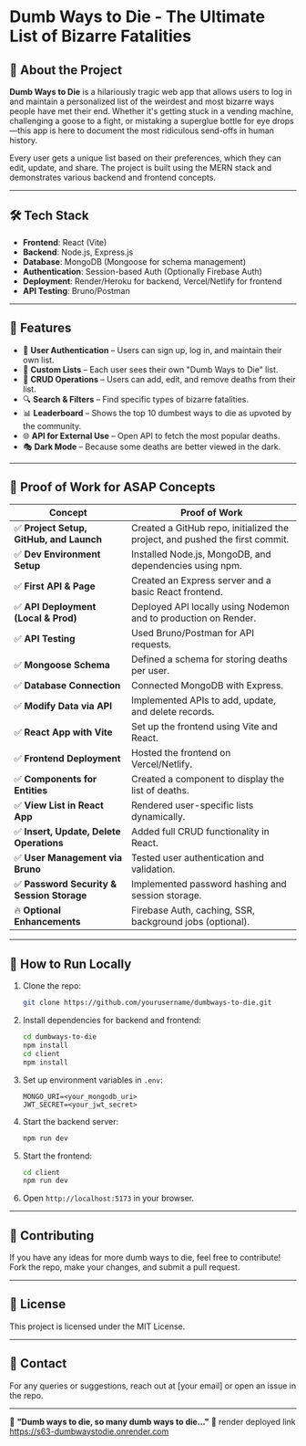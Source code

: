 # Dumb Ways to Die - The Ultimate List of Bizarre Fatalities

## 🚀 About the Project
**Dumb Ways to Die** is a hilariously tragic web app that allows users to log in and maintain a personalized list of the weirdest and most bizarre ways people have met their end. Whether it's getting stuck in a vending machine, challenging a goose to a fight, or mistaking a superglue bottle for eye drops—this app is here to document the most ridiculous send-offs in human history.

Every user gets a unique list based on their preferences, which they can edit, update, and share. The project is built using the MERN stack and demonstrates various backend and frontend concepts.

---

## 🛠️ Tech Stack
- **Frontend**: React (Vite)
- **Backend**: Node.js, Express.js
- **Database**: MongoDB (Mongoose for schema management)
- **Authentication**: Session-based Auth (Optionally Firebase Auth)
- **Deployment**: Render/Heroku for backend, Vercel/Netlify for frontend
- **API Testing**: Bruno/Postman

---

## 🎯 Features
- 🔐 **User Authentication** – Users can sign up, log in, and maintain their own list.
- 📜 **Custom Lists** – Each user sees their own "Dumb Ways to Die" list.
- 📝 **CRUD Operations** – Users can add, edit, and remove deaths from their list.
- 🔍 **Search & Filters** – Find specific types of bizarre fatalities.
- 📊 **Leaderboard** – Shows the top 10 dumbest ways to die as upvoted by the community.
- 🌐 **API for External Use** – Open API to fetch the most popular deaths.
- 🎭 **Dark Mode** – Because some deaths are better viewed in the dark.

---

## 📌 Proof of Work for ASAP Concepts
| Concept | Proof of Work |
|---------|--------------|
| ✅ **Project Setup, GitHub, and Launch** | Created a GitHub repo, initialized the project, and pushed the first commit. |
| ✅ **Dev Environment Setup** | Installed Node.js, MongoDB, and dependencies using npm. |
| ✅ **First API & Page** | Created an Express server and a basic React frontend. |
| ✅ **API Deployment (Local & Prod)** | Deployed API locally using Nodemon and to production on Render. |
| ✅ **API Testing** | Used Bruno/Postman for API requests. |
| ✅ **Mongoose Schema** | Defined a schema for storing deaths per user. |
| ✅ **Database Connection** | Connected MongoDB with Express. |
| ✅ **Modify Data via API** | Implemented APIs to add, update, and delete records. |
| ✅ **React App with Vite** | Set up the frontend using Vite and React. |
| ✅ **Frontend Deployment** | Hosted the frontend on Vercel/Netlify. |
| ✅ **Components for Entities** | Created a component to display the list of deaths. |
| ✅ **View List in React App** | Rendered user-specific lists dynamically. |
| ✅ **Insert, Update, Delete Operations** | Added full CRUD functionality in React. |
| ✅ **User Management via Bruno** | Tested user authentication and validation. |
| ✅ **Password Security & Session Storage** | Implemented password hashing and session storage. |
| 🔥 **Optional Enhancements** | Firebase Auth, caching, SSR, background jobs (optional). |

---

## 🚀 How to Run Locally
1. Clone the repo:
   ```bash
   git clone https://github.com/yourusername/dumbways-to-die.git
   ```
2. Install dependencies for backend and frontend:
   ```bash
   cd dumbways-to-die
   npm install
   cd client
   npm install
   ```
3. Set up environment variables in `.env`:
   ```env
   MONGO_URI=<your_mongodb_uri>
   JWT_SECRET=<your_jwt_secret>
   ```
4. Start the backend server:
   ```bash
   npm run dev
   ```
5. Start the frontend:
   ```bash
   cd client
   npm run dev
   ```
6. Open `http://localhost:5173` in your browser.

---

## 📢 Contributing
If you have any ideas for more dumb ways to die, feel free to contribute! Fork the repo, make your changes, and submit a pull request.

---

## 📜 License
This project is licensed under the MIT License.

---

## 💬 Contact
For any queries or suggestions, reach out at [your email] or open an issue in the repo.

---

🎵 **"Dumb ways to die, so many dumb ways to die..."** 🎵
render deployed link https://s63-dumbwaystodie.onrender.com